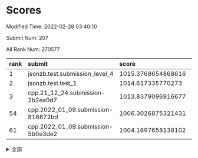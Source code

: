 # Scores

Modified Time: 2022-02-28 03:40:10

Submit Num: 207

All Rank Num: 270577

| rank |               submit               |       score        |       sigma        | pk_num |
| :--- | :--------------------------------- | :----------------- | :----------------- | :----- |
| 1    | jsonzb.test.submission_level_4     | 1015.3768654868616 | 0.8217133243244892 | 5231   |
| 2    | jsonzb.test.test_1                 | 1014.617335770273  | 0.8567910322835799 | 5227   |
| 3    | cpp.21_12_24.submission-2b2ea0d7   | 1013.8379096916677 | 0.8111039296313444 | 5228   |
| 54   | cpp.2022_01_09.submission-816672bd | 1006.3026875321431 | 0.7132863318931568 | 5231   |
| 61   | cpp.2022_01_09.submission-5b0e3de2 | 1004.1697658138102 | 0.717205462892543  | 5229   |


<details>
<summary>全部</summary>

| rank |                 submit                 |       score        |       sigma        | pk_num |
| :--- | :------------------------------------- | :----------------- | :----------------- | :----- |
| 1    | jsonzb.test.submission_level_4         | 1015.3768654868616 | 0.8217133243244892 | 5231   |
| 2    | jsonzb.test.test_1                     | 1014.617335770273  | 0.8567910322835799 | 5227   |
| 3    | cpp.21_12_24.submission-2b2ea0d7       | 1013.8379096916677 | 0.8111039296313444 | 5228   |
| 4    | gobigger.level_3.submission_level_3_15 | 1011.4269587641141 | 0.780972328655358  | 5230   |
| 5    | gobigger.level_3.submission_level_3_3  | 1011.4014828679792 | 0.768850330864113  | 5226   |
| 6    | gobigger.level_3.submission_level_3_36 | 1011.3651342330108 | 0.764112812817896  | 5225   |
| 7    | gobigger.level_3.submission_level_3_5  | 1011.3442497939766 | 0.7564748718691083 | 5232   |
| 8    | gobigger.level_3.submission_level_3_41 | 1011.2408284586747 | 0.7720912637414726 | 5224   |
| 9    | gobigger.level_3.submission_level_3_30 | 1011.094407331097  | 0.7467968310848744 | 5234   |
| 10   | gobigger.level_3.submission_level_3_18 | 1011.0202813633983 | 0.7769862384100131 | 5230   |
| 11   | gobigger.level_3.submission_level_3_38 | 1010.8938699792473 | 0.7536657079169259 | 5228   |
| 12   | gobigger.level_3.submission_level_3_31 | 1010.8684392871313 | 0.8087766818158867 | 5230   |
| 13   | gobigger.level_3.submission_level_3_19 | 1010.7928301706604 | 0.7509988477904939 | 5232   |
| 14   | gobigger.level_3.submission_level_3_47 | 1010.7301452542049 | 0.7696754303688728 | 5229   |
| 15   | gobigger.level_3.submission_level_3_42 | 1010.5711953913788 | 0.7559631396715076 | 5231   |
| 16   | gobigger.level_3.submission_level_3_0  | 1010.473776985808  | 0.7480750988936028 | 5229   |
| 17   | gobigger.level_3.submission_level_3_22 | 1010.4053107482101 | 0.7532007684221012 | 5231   |
| 18   | gobigger.level_3.submission_level_3_1  | 1010.3219160487935 | 0.7700687523078453 | 5234   |
| 19   | gobigger.level_3.submission_level_3_10 | 1010.2207757954943 | 0.7454577187872082 | 5228   |
| 20   | gobigger.level_3.submission_level_3_27 | 1010.2169461158028 | 0.7537098702850857 | 5228   |
| 21   | gobigger.level_3.submission_level_3_6  | 1010.2112401151226 | 0.7590768370958204 | 5226   |
| 22   | gobigger.level_3.submission_level_3_34 | 1010.0925566024603 | 0.7476802239410095 | 5230   |
| 23   | gobigger.level_3.submission_level_3_39 | 1010.0179171038535 | 0.7632201470839313 | 5233   |
| 24   | gobigger.level_3.submission_level_3_7  | 1010.0125587240586 | 0.7499312161045113 | 5227   |
| 25   | gobigger.level_3.submission_level_3_29 | 1010.0043718241207 | 0.7596067738663402 | 5225   |
| 26   | gobigger.level_3.submission_level_3_40 | 1009.9900336067692 | 0.768266644867123  | 5228   |
| 27   | gobigger.level_3.submission_level_3_24 | 1009.9039687864866 | 0.7507455536443642 | 5226   |
| 28   | gobigger.level_3.submission_level_3_8  | 1009.9033279755004 | 0.7487206789232111 | 5236   |
| 29   | gobigger.level_3.submission_level_3_14 | 1009.8924238138767 | 0.7804401361663023 | 5230   |
| 30   | gobigger.level_3.submission_level_3_48 | 1009.8767801670689 | 0.755713657920276  | 5226   |
| 31   | gobigger.level_3.submission_level_3_49 | 1009.8009604368741 | 0.7390544518111887 | 5235   |
| 32   | gobigger.level_3.submission_level_3_4  | 1009.7696675011491 | 0.7504709487757312 | 5227   |
| 33   | gobigger.level_3.submission_level_3_2  | 1009.7492019574066 | 0.7502833618671209 | 5230   |
| 34   | gobigger.level_3.submission_level_3_28 | 1009.7321682939171 | 0.7561898698665349 | 5226   |
| 35   | gobigger.level_3.submission_level_3_45 | 1009.7110483079618 | 0.7468750196848494 | 5230   |
| 36   | gobigger.level_3.submission_level_3_26 | 1009.6858063521028 | 0.7515577949553783 | 5224   |
| 37   | gobigger.level_3.submission_level_3_16 | 1009.6487731488804 | 0.7643582460153177 | 5232   |
| 38   | gobigger.level_3.submission_level_3_44 | 1009.5646647999729 | 0.7522321682819505 | 5233   |
| 39   | gobigger.level_3.submission_level_3_33 | 1009.5486119616816 | 0.7755925381251935 | 5229   |
| 40   | gobigger.level_3.submission_level_3_12 | 1009.4421343630294 | 0.7672458108478856 | 5225   |
| 41   | gobigger.level_3.submission_level_3_21 | 1009.3654495660857 | 0.7633434753747189 | 5225   |
| 42   | gobigger.level_3.submission_level_3_37 | 1009.3217889853214 | 0.7496459633625935 | 5229   |
| 43   | gobigger.level_3.submission_level_3_35 | 1009.2537921250047 | 0.7639825584491008 | 5230   |
| 44   | gobigger.level_3.submission_level_3_20 | 1009.2215024297425 | 0.7419512423648095 | 5233   |
| 45   | gobigger.level_3.submission_level_3_17 | 1009.1435150638016 | 0.7567432579398984 | 5227   |
| 46   | gobigger.level_3.submission_level_3_25 | 1009.071087273815  | 0.7549363447183318 | 5223   |
| 47   | gobigger.level_3.submission_level_3_43 | 1008.9623113104421 | 0.739409405324293  | 5231   |
| 48   | gobigger.level_3.submission_level_3_23 | 1008.9400503672763 | 0.7414126683599906 | 5227   |
| 49   | gobigger.level_3.submission_level_3_46 | 1008.8728964476896 | 0.7398096472252945 | 5233   |
| 50   | gobigger.level_3.submission_level_3_11 | 1008.8009386278396 | 0.7400675492946344 | 5232   |
| 51   | gobigger.level_3.submission_level_3_32 | 1008.7463620712601 | 0.7559980499188637 | 5229   |
| 52   | gobigger.level_3.submission_level_3_13 | 1008.5106535313638 | 0.7569960903059957 | 5230   |
| 53   | gobigger.level_3.submission_level_3_9  | 1008.4330989401196 | 0.7454552167533888 | 5227   |
| 54   | cpp.2022_01_09.submission-816672bd     | 1006.3026875321431 | 0.7132863318931568 | 5231   |
| 55   | gobigger.level_1.submission_level_1_24 | 1005.1633685550571 | 0.7131089807490634 | 5228   |
| 56   | gobigger.level_1.submission_level_1_45 | 1004.952425824994  | 0.7136979257614708 | 5230   |
| 57   | gobigger.level_1.submission_level_1_17 | 1004.9048025630389 | 0.727992772361813  | 5223   |
| 58   | gobigger.level_1.submission_level_1_14 | 1004.523140009252  | 0.7395987167382865 | 5235   |
| 59   | gobigger.level_1.submission_level_1_39 | 1004.5125898864679 | 0.7198189615314485 | 5224   |
| 60   | gobigger.level_1.submission_level_1_11 | 1004.3895649145684 | 0.7213544280229878 | 5229   |
| 61   | cpp.2022_01_09.submission-5b0e3de2     | 1004.1697658138102 | 0.717205462892543  | 5229   |
| 62   | gobigger.level_1.submission_level_1_42 | 1004.1350523455654 | 0.7218447608334508 | 5225   |
| 63   | gobigger.level_1.submission_level_1_32 | 1004.116451060715  | 0.7277622337202669 | 5225   |
| 64   | gobigger.level_1.submission_level_1_35 | 1004.006374115269  | 0.7250865795839223 | 5224   |
| 65   | gobigger.level_1.submission_level_1_10 | 1003.945435259557  | 0.7279965168943953 | 5229   |
| 66   | gobigger.level_1.submission_level_1_40 | 1003.8354418840174 | 0.736742279541344  | 5221   |
| 67   | gobigger.level_1.submission_level_1_27 | 1003.8164385208158 | 0.709973868490058  | 5234   |
| 68   | gobigger.level_1.submission_level_1_41 | 1003.798830177565  | 0.7170828287436088 | 5228   |
| 69   | gobigger.level_1.submission_level_1_37 | 1003.7905897933582 | 0.7135243754686961 | 5234   |
| 70   | gobigger.level_1.submission_level_1_30 | 1003.7514089334428 | 0.7175943016961338 | 5223   |
| 71   | gobigger.level_1.submission_level_1_0  | 1003.7146832024706 | 0.7137568788350455 | 5230   |
| 72   | gobigger.level_1.submission_level_1_26 | 1003.6841659938592 | 0.7046093829483567 | 5228   |
| 73   | gobigger.level_1.submission_level_1_18 | 1003.5446259521816 | 0.721457402243366  | 5233   |
| 74   | gobigger.level_1.submission_level_1_48 | 1003.5390679303965 | 0.7111234684600185 | 5225   |
| 75   | gobigger.level_1.submission_level_1_47 | 1003.5381815750454 | 0.7157730002100696 | 5233   |
| 76   | gobigger.level_1.submission_level_1_19 | 1003.5247882851614 | 0.726488572776565  | 5228   |
| 77   | gobigger.level_1.submission_level_1_8  | 1003.4675497460123 | 0.721018391293885  | 5228   |
| 78   | gobigger.level_1.submission_level_1_38 | 1003.426300151398  | 0.7165681896217718 | 5232   |
| 79   | gobigger.level_1.submission_level_1_28 | 1003.3759848881189 | 0.7299758447958652 | 5233   |
| 80   | gobigger.level_1.submission_level_1_49 | 1003.2176053868385 | 0.7280729957832656 | 5230   |
| 81   | gobigger.level_1.submission_level_1_31 | 1003.1227919842694 | 0.7290150410029239 | 5230   |
| 82   | gobigger.level_1.submission_level_1_5  | 1003.059517676107  | 0.7122301880556127 | 5225   |
| 83   | gobigger.level_1.submission_level_1_9  | 1002.9314959131757 | 0.7301973788133331 | 5229   |
| 84   | gobigger.level_1.submission_level_1_13 | 1002.9155890199446 | 0.7229387412699494 | 5233   |
| 85   | gobigger.level_1.submission_level_1_25 | 1002.8702996066783 | 0.710489551863327  | 5227   |
| 86   | gobigger.level_1.submission_level_1_16 | 1002.848029054722  | 0.7238109943258303 | 5227   |
| 87   | gobigger.level_1.submission_level_1_33 | 1002.7729988188225 | 0.7021880789611769 | 5234   |
| 88   | gobigger.level_1.submission_level_1_3  | 1002.7498104006174 | 0.7172586444708527 | 5232   |
| 89   | gobigger.level_1.submission_level_1_34 | 1002.7412185810657 | 0.7174318853166445 | 5233   |
| 90   | gobigger.level_1.submission_level_1_43 | 1002.7352008599676 | 0.7255411161806353 | 5226   |
| 91   | gobigger.level_1.submission_level_1_1  | 1002.7054445575415 | 0.7263355858588125 | 5231   |
| 92   | gobigger.level_1.submission_level_1_2  | 1002.6846535298242 | 0.7188827749754116 | 5230   |
| 93   | gobigger.level_1.submission_level_1_36 | 1002.6816171946084 | 0.7126130238316813 | 5226   |
| 94   | gobigger.level_1.submission_level_1_15 | 1002.6768989260528 | 0.723336905032319  | 5229   |
| 95   | gobigger.level_1.submission_level_1_46 | 1002.6715275346455 | 0.7238958640832518 | 5230   |
| 96   | gobigger.level_1.submission_level_1_29 | 1002.6636608863954 | 0.7214963442937602 | 5232   |
| 97   | gobigger.level_1.submission_level_1_12 | 1002.6313293289767 | 0.7143602180034322 | 5226   |
| 98   | gobigger.level_1.submission_level_1_23 | 1002.6022736970405 | 0.7142358198165155 | 5230   |
| 99   | gobigger.level_1.submission_level_1_22 | 1002.5425157099414 | 0.7161616489434025 | 5224   |
| 100  | gobigger.level_1.submission_level_1_44 | 1002.4596649689274 | 0.7231980030236169 | 5227   |
| 101  | gobigger.level_1.submission_level_1_7  | 1002.4222778032658 | 0.7132762023233847 | 5222   |
| 102  | gobigger.level_1.submission_level_1_20 | 1002.2690480353782 | 0.7167951927468902 | 5226   |
| 103  | gobigger.level_1.submission_level_1_6  | 1002.2530015836126 | 0.7149783749564119 | 5224   |
| 104  | gobigger.level_1.submission_level_1_21 | 1002.1930012332269 | 0.7150618601558437 | 5231   |
| 105  | gobigger.level_1.submission_level_1_4  | 1002.0457271466618 | 0.7326339190033649 | 5229   |
| 106  | gobigger.random.submission_random_9    | 997.5391534833744  | 0.7100309739630316 | 5231   |
| 107  | gobigger.random.submission_random_18   | 997.4313783288912  | 0.7142682968497768 | 5225   |
| 108  | gobigger.random.submission_random_12   | 997.2724887181024  | 0.7185255386504306 | 5228   |
| 109  | gobigger.random.submission_random_48   | 996.7360156649097  | 0.7080046745706229 | 5233   |
| 110  | gobigger.random.submission_random_5    | 996.658104413463   | 0.7056257424400171 | 5229   |
| 111  | gobigger.random.submission_random_23   | 996.62564811126    | 0.7136626809462382 | 5226   |
| 112  | gobigger.random.submission_random_1    | 996.6025192732045  | 0.7109649851825145 | 5233   |
| 113  | gobigger.random.submission_random_3    | 996.5349676033741  | 0.6999480124696785 | 5231   |
| 114  | gobigger.random.submission_random_34   | 996.50024707923    | 0.7203146533626019 | 5225   |
| 115  | gobigger.random.submission_random_21   | 996.4526868648568  | 0.7001363073120878 | 5232   |
| 116  | gobigger.random.submission_random_45   | 996.4236289556035  | 0.7148784894840653 | 5226   |
| 117  | gobigger.random.submission_random_4    | 996.362910345905   | 0.717066012115327  | 5231   |
| 118  | gobigger.random.submission_random_49   | 996.2820834078213  | 0.7089705710447012 | 5230   |
| 119  | gobigger.random.submission_random_33   | 996.2629743694722  | 0.7067980450347767 | 5228   |
| 120  | gobigger.random.submission_random_47   | 996.2222507927545  | 0.7010944747953578 | 5229   |
| 121  | gobigger.random.submission_random_27   | 996.1954156374198  | 0.7033836281513423 | 5228   |
| 122  | gobigger.random.submission_random_17   | 996.0774002232329  | 0.7275658873122315 | 5231   |
| 123  | gobigger.random.submission_random_19   | 996.0644883467099  | 0.7123515875892741 | 5229   |
| 124  | gobigger.random.submission_random_25   | 996.0502343206462  | 0.7122230758794471 | 5226   |
| 125  | gobigger.random.submission_random_28   | 996.0235308914363  | 0.7002500008413837 | 5229   |
| 126  | gobigger.random.submission_random_39   | 996.0129820381844  | 0.7003023133452106 | 5223   |
| 127  | gobigger.random.submission_random_42   | 995.996861579122   | 0.7057522659635832 | 5225   |
| 128  | gobigger.random.submission_random_37   | 995.992457072872   | 0.7087822216758473 | 5225   |
| 129  | gobigger.random.submission_random_20   | 995.9891172157161  | 0.7086274942357904 | 5228   |
| 130  | gobigger.random.submission_random_29   | 995.9546248644249  | 0.713701055923111  | 5230   |
| 131  | gobigger.random.submission_random_10   | 995.9534908077503  | 0.7142208019873932 | 5231   |
| 132  | gobigger.random.submission_random_13   | 995.8134221640112  | 0.7129777771790949 | 5232   |
| 133  | gobigger.random.submission_random_35   | 995.8084911603621  | 0.7011678059172118 | 5234   |
| 134  | gobigger.random.submission_random_40   | 995.8034155248065  | 0.724543169312948  | 5230   |
| 135  | gobigger.random.submission_random_2    | 995.7978589794417  | 0.7096582570705855 | 5231   |
| 136  | gobigger.random.submission_random_32   | 995.7923650065119  | 0.713891584049127  | 5230   |
| 137  | gobigger.random.submission_random_38   | 995.741192312811   | 0.7154585528394398 | 5228   |
| 138  | gobigger.random.submission_random_30   | 995.7033899085463  | 0.7239831362379411 | 5231   |
| 139  | gobigger.random.submission_random_41   | 995.6662674533695  | 0.704227699078855  | 5226   |
| 140  | gobigger.random.submission_random_24   | 995.6544597304376  | 0.7097249895296551 | 5231   |
| 141  | gobigger.random.submission_random_8    | 995.6366338347312  | 0.7139510010361406 | 5230   |
| 142  | gobigger.random.submission_random_43   | 995.5910948593569  | 0.7100886841564897 | 5231   |
| 143  | gobigger.random.submission_random_15   | 995.5808038824924  | 0.7187764085898356 | 5224   |
| 144  | gobigger.random.submission_random_44   | 995.3978950772453  | 0.715043407631682  | 5226   |
| 145  | gobigger.random.submission_random_36   | 995.3565797136674  | 0.7042881489870381 | 5222   |
| 146  | gobigger.random.submission_random_0    | 995.3183887255934  | 0.6956166655413127 | 5223   |
| 147  | gobigger.random.submission_random_26   | 995.2408422467622  | 0.7125622877890697 | 5227   |
| 148  | gobigger.random.submission_random_14   | 995.1806584796293  | 0.7217640252240729 | 5229   |
| 149  | gobigger.random.submission_random_46   | 995.175432965053   | 0.6980878671248363 | 5224   |
| 150  | gobigger.random.submission_random_6    | 995.1361706789776  | 0.7126547908060272 | 5227   |
| 151  | gobigger.random.submission_random_22   | 994.9322121546676  | 0.726292437328789  | 5225   |
| 152  | gobigger.random.submission_random_16   | 994.9082103409851  | 0.7167295026612607 | 5230   |
| 153  | gobigger.random.submission_random_31   | 994.8778011993357  | 0.7297478715191121 | 5233   |
| 154  | gobigger.random.submission_random_11   | 994.777983248631   | 0.7099657716988584 | 5230   |
| 155  | gobigger.random.submission_random_7    | 994.618647081296   | 0.7056026993693303 | 5228   |
| 156  | gobigger.level_2.submission_level_2_24 | 994.322482182701   | 0.7478108458742904 | 5231   |
| 157  | gobigger.level_2.submission_level_2_37 | 993.6014707638259  | 0.7223237771910009 | 5228   |
| 158  | gobigger.level_2.submission_level_2_23 | 993.5646352148799  | 0.7282539733548806 | 5231   |
| 159  | gobigger.level_2.submission_level_2_13 | 993.2858541891981  | 0.7313536863616338 | 5229   |
| 160  | gobigger.level_2.submission_level_2_48 | 993.0810745851005  | 0.7333434974975153 | 5231   |
| 161  | gobigger.level_2.submission_level_2_12 | 993.0636354789681  | 0.7368781860042889 | 5231   |
| 162  | gobigger.level_2.submission_level_2_40 | 993.0411846516602  | 0.7342135182547491 | 5229   |
| 163  | gobigger.level_2.submission_level_2_19 | 993.0035643909578  | 0.7410761193903401 | 5229   |
| 164  | gobigger.level_2.submission_level_2_39 | 992.8521070740868  | 0.7445457731455833 | 5230   |
| 165  | gobigger.level_2.submission_level_2_33 | 992.8018609868071  | 0.7443096136579053 | 5226   |
| 166  | gobigger.level_2.submission_level_2_31 | 992.6878559710624  | 0.7542219617952173 | 5232   |
| 167  | gobigger.level_2.submission_level_2_44 | 992.6867625641585  | 0.7555483407787098 | 5227   |
| 168  | gobigger.level_2.submission_level_2_35 | 992.6201159780468  | 0.7312407068946029 | 5228   |
| 169  | gobigger.level_2.submission_level_2_21 | 992.5825509570262  | 0.7333189032711496 | 5228   |
| 170  | gobigger.level_2.submission_level_2_27 | 992.5725172249246  | 0.7370354349808854 | 5233   |
| 171  | gobigger.level_2.submission_level_2_11 | 992.5174909970804  | 0.7460762264326248 | 5227   |
| 172  | gobigger.level_2.submission_level_2_25 | 992.4979801010303  | 0.735086312753576  | 5226   |
| 173  | gobigger.level_2.submission_level_2_30 | 992.444037714931   | 0.7455076130516104 | 5227   |
| 174  | gobigger.level_2.submission_level_2_43 | 992.3481474610046  | 0.7368776892056235 | 5221   |
| 175  | gobigger.level_2.submission_level_2_4  | 992.3349153695342  | 0.7576190908942821 | 5228   |
| 176  | gobigger.level_2.submission_level_2_18 | 992.32318569012    | 0.7397812675266289 | 5228   |
| 177  | gobigger.level_2.submission_level_2_20 | 992.2654390701266  | 0.735582143621412  | 5227   |
| 178  | gobigger.level_2.submission_level_2_2  | 992.116756768272   | 0.7660051656640617 | 5229   |
| 179  | gobigger.level_2.submission_level_2_34 | 991.9924840931011  | 0.7538146743162036 | 5233   |
| 180  | gobigger.level_2.submission_level_2_46 | 991.984220831841   | 0.7675277494589536 | 5226   |
| 181  | gobigger.level_2.submission_level_2_32 | 991.9696523360356  | 0.7559237441627265 | 5223   |
| 182  | gobigger.level_2.submission_level_2_36 | 991.965389617482   | 0.7341757827547799 | 5225   |
| 183  | gobigger.level_2.submission_level_2_0  | 991.9185578063455  | 0.7454692989203234 | 5231   |
| 184  | gobigger.level_2.submission_level_2_29 | 991.8731486594377  | 0.742698332836282  | 5236   |
| 185  | gobigger.level_2.submission_level_2_5  | 991.8222012096421  | 0.7499336312296762 | 5222   |
| 186  | gobigger.level_2.submission_level_2_49 | 991.7756674986335  | 0.7546424105773227 | 5224   |
| 187  | gobigger.level_2.submission_level_2_22 | 991.7148429953467  | 0.7453579095132544 | 5229   |
| 188  | gobigger.level_2.submission_level_2_17 | 991.713876971598   | 0.7567113972476008 | 5232   |
| 189  | gobigger.level_2.submission_level_2_14 | 991.618094234842   | 0.7428785158952909 | 5226   |
| 190  | gobigger.level_2.submission_level_2_8  | 991.5834405948715  | 0.7521133452949115 | 5226   |
| 191  | gobigger.level_2.submission_level_2_41 | 991.5470466686877  | 0.7329932550769692 | 5229   |
| 192  | gobigger.level_2.submission_level_2_42 | 991.537348885596   | 0.7328597597217785 | 5225   |
| 193  | gobigger.level_2.submission_level_2_28 | 991.499593536485   | 0.7820269696799942 | 5227   |
| 194  | gobigger.level_2.submission_level_2_26 | 991.4246597048189  | 0.7521432394114058 | 5227   |
| 195  | gobigger.level_2.submission_level_2_9  | 991.317949136856   | 0.7642466490539458 | 5227   |
| 196  | gobigger.level_2.submission_level_2_38 | 991.3085378703777  | 0.7358540980694398 | 5226   |
| 197  | gobigger.level_2.submission_level_2_45 | 991.2671415933271  | 0.7546705141894803 | 5226   |
| 198  | gobigger.level_2.submission_level_2_7  | 991.2268020617317  | 0.7414704933284725 | 5230   |
| 199  | gobigger.level_2.submission_level_2_15 | 991.152636289191   | 0.7513361193649862 | 5229   |
| 200  | gobigger.level_2.submission_level_2_1  | 991.121920523024   | 0.7706200350569263 | 5224   |
| 201  | gobigger.level_2.submission_level_2_10 | 991.0163740566542  | 0.7555716068384283 | 5227   |
| 202  | gobigger.level_2.submission_level_2_6  | 990.9186619918263  | 0.7548381199142375 | 5231   |
| 203  | gobigger.level_2.submission_level_2_16 | 990.7529666235195  | 0.7638180007016385 | 5229   |
| 204  | gobigger.level_2.submission_level_2_3  | 990.015461710925   | 0.7636484623698298 | 5229   |
| 205  | gobigger.level_2.submission_level_2_47 | 989.8912770541855  | 0.7646309084053738 | 5229   |
| 206  | gobigger.none.submission_none_0        | 976.9564831681225  | 1.3297542738575723 | 5233   |
| 207  | gobigger.none.submission_none_1        | 974.940925671168   | 1.546689904730193  | 5224   |

</details>